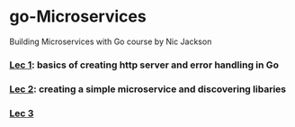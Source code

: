 # go-Microservices
Building Microservices with Go course by Nic Jackson

### [Lec 1](https://github.com/BizAhmad/go-Microservices/commit/44c35efc9aee77e7aa70ca9616211e5be57cf5a4): basics of creating http server and error handling in Go

### [Lec 2](https://github.com/BizAhmad/go-Microservices/tree/lec2): creating a simple microservice and discovering libaries


### [Lec 3]()